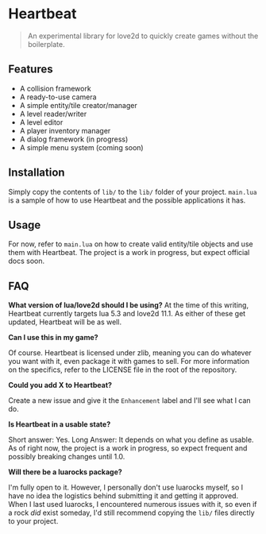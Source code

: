 # Heartbeat
> An experimental library for love2d to quickly create games without the boilerplate.

## Features
* A collision framework
* A ready-to-use camera
* A simple entity/tile creator/manager
* A level reader/writer
* A level editor
* A player inventory manager
* A dialog framework (in progress)
* A simple menu system (coming soon)

## Installation
Simply copy the contents of `lib/` to the `lib/` folder of your project. `main.lua` is a sample of how to use Heartbeat and the possible applications it has.

## Usage
For now, refer to `main.lua` on how to create valid entity/tile objects and use them with Heartbeat. The project is a work in progress, but expect official docs soon.

## FAQ
**What version of lua/love2d should I be using?**
At the time of this writing, Heartbeat currently targets lua 5.3 and love2d 11.1. As either of these get updated, Heartbeat will be as well.

**Can I use this in my game?**

Of course. Heartbeat is licensed under zlib, meaning you can do whatever you want with it, even package it with games to sell. For more information on the specifics, refer to the LICENSE file in the root of the repository.

**Could you add X to Heartbeat?**

Create a new issue and give it the `Enhancement` label and I'll see what I can do.

**Is Heartbeat in a usable state?**

Short answer: Yes. Long Answer: It depends on what you define as usable. As of right now, the project is a work in progress, so expect frequent and possibly breaking changes until 1.0.

**Will there be a luarocks package?**

I'm fully open to it. However, I personally don't use luarocks myself, so I have no idea the logistics behind submitting it and getting it approved. When I last used luarocks, I encountered numerous issues with it, so even if a rock _did_ exist someday, I'd still recommend copying the `lib/` files directly to your project.

